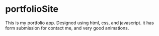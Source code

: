 # portfolioSite
This is my portfolio app. Designed using html, css, and javascript.
it has form submission for contact me, and very good animations.
